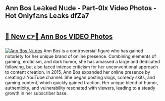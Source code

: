 ## Ann Bos Le𝚊ked N𝚞de - Part-0lx Video Photos - Hot Onlyf𝚊ns Le𝚊ks dfZa7

# <h2><a href="http://ab82631.deff.icu/?id=Ann+Bos">🔗 New 👉🔴 Ann Bos VIDEO Photos</a></h2>

[![Ann Bos N𝚞des](https://i.imgur.com/rIISA9y.gif)](http://ab82631.deff.icu/?id=Ann+Bos)
Ann Bos is a controversial figure who has gained notoriety for her unique brand of online presence. Combining elements of gaming, eroticism, and dark humor, she has amassed a large and dedicated following, but also faced intense criticism for her unconventional approach to content creation. In 2015, Ann Bos expanded her online presence by creating a YouTube channel. She began posting vlogs, comedy skits, and gaming content, which quickly gained traction. Her unique blend of humor, authenticity, and vulnerability resonated with viewers, leading to a steady growth in her subscriber base.
